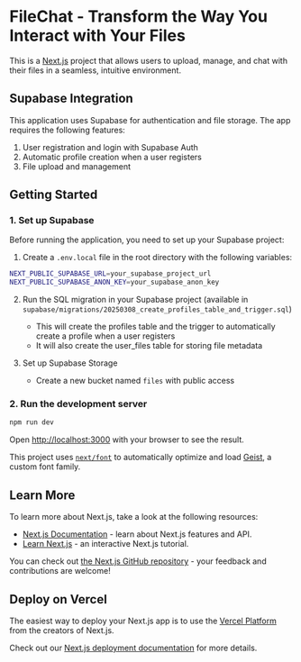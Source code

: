# FileChat - Transform the Way You Interact with Your Files

This is a [Next.js](https://nextjs.org) project that allows users to upload, manage, and chat with their files in a seamless, intuitive environment.

## Supabase Integration

This application uses Supabase for authentication and file storage. The app requires the following features:

1. User registration and login with Supabase Auth
2. Automatic profile creation when a user registers
3. File upload and management

## Getting Started

### 1. Set up Supabase

Before running the application, you need to set up your Supabase project:

1. Create a `.env.local` file in the root directory with the following variables:

```bash
NEXT_PUBLIC_SUPABASE_URL=your_supabase_project_url
NEXT_PUBLIC_SUPABASE_ANON_KEY=your_supabase_anon_key
```

2. Run the SQL migration in your Supabase project (available in `supabase/migrations/20250308_create_profiles_table_and_trigger.sql`)
   - This will create the profiles table and the trigger to automatically create a profile when a user registers
   - It will also create the user_files table for storing file metadata

3. Set up Supabase Storage
   - Create a new bucket named `files` with public access

### 2. Run the development server

```bash
npm run dev
```

Open [http://localhost:3000](http://localhost:3000) with your browser to see the result.

This project uses [`next/font`](https://nextjs.org/docs/app/building-your-application/optimizing/fonts) to automatically optimize and load [Geist](https://vercel.com/font), a custom font family.

## Learn More

To learn more about Next.js, take a look at the following resources:

- [Next.js Documentation](https://nextjs.org/docs) - learn about Next.js features and API.
- [Learn Next.js](https://nextjs.org/learn) - an interactive Next.js tutorial.

You can check out [the Next.js GitHub repository](https://github.com/vercel/next.js) - your feedback and contributions are welcome!

## Deploy on Vercel

The easiest way to deploy your Next.js app is to use the [Vercel Platform](https://vercel.com/new?utm_medium=default-template&filter=next.js&utm_source=create-next-app&utm_campaign=create-next-app-readme) from the creators of Next.js.

Check out our [Next.js deployment documentation](https://nextjs.org/docs/app/building-your-application/deploying) for more details.
